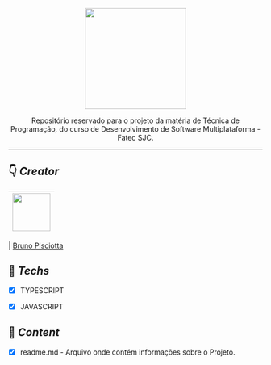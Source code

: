 <p align="center"><img src="https://avatars.githubusercontent.com/u/52466841?v=4" width="200px;"/></p>


<p align="center">Repositório reservado para o projeto da matéria de Técnica de Programação, do curso de Desenvolvimento de Software Multiplataforma - Fatec SJC.</p>



<hr>

## &#128071; *Creator*

| [<img src="https://avatars.githubusercontent.com/u/52466841?v=4" width="75px;"/>](https://github.com/guilhermerodz) |
| :------------------------------------------------------------------------------------------------------------------------: |


| [Bruno Pisciotta](https://github.com/bruno-pisciotta281)

## &#128204; *Techs*

- [x] TYPESCRIPT
- [x] JAVASCRIPT


## &#128221; *Content*

- [x] readme.md - Arquivo onde contém informações sobre o Projeto.





